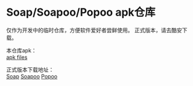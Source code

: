 # Soap/Soapoo/Popoo apk仓库

仅作为开发中的临时仓库，方便软件爱好者尝鲜使用。
正式版本，请去酷安下载。

本仓库apk：  
[apk files](https://github.com/laozhao1005/zhaoapps/tree/master/apps)

正式版本下载地址：  
[Soap](https://www.coolapk.com/apk/com.zhao.launcherlite)
[Soapoo](https://www.coolapk.com/apk/com.zhao.soapoo)
[Popoo](https://www.coolapk.com/apk/com.zhao.popoo)
